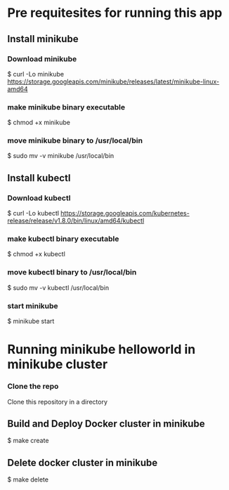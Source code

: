 # Pre requitesites for running this app
## Install minikube
### Download minikube
$ curl -Lo minikube https://storage.googleapis.com/minikube/releases/latest/minikube-linux-amd64

### make minikube binary executable
$ chmod +x minikube

### move minikube binary to /usr/local/bin
$ sudo mv -v minikube /usr/local/bin

## Install kubectl
### Download kubectl 
$ curl -Lo kubectl https://storage.googleapis.com/kubernetes-release/release/v1.8.0/bin/linux/amd64/kubectl

### make kubectl binary executable
$ chmod +x kubectl

### move kubectl binary to /usr/local/bin
$ sudo mv -v kubectl /usr/local/bin

### start minikube
$ minikube start

# Running minikube helloworld in minikube cluster
### Clone the repo
Clone this repository in a directory

## Build and Deploy Docker cluster in minikube
$ make create

## Delete docker cluster in minikube
$ make delete 
